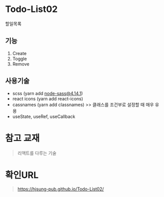 # Todo-List02
할일목록

## 기능
1. Create
2. Toggle
3. Remove

## 사용기술
- scss (yarn add node-sass@4.14.1)
- react icons (yarn add react-icons)
- cassnames (yarn add classnames) >> 클래스를 조건부로 설정할 때 매우 유용
- useState, useRef, useCallback


# 참고 교재
> 리액트를 다루는 기술

# 확인URL
> https://hjsung-pub.github.io/Todo-List02/
> 
